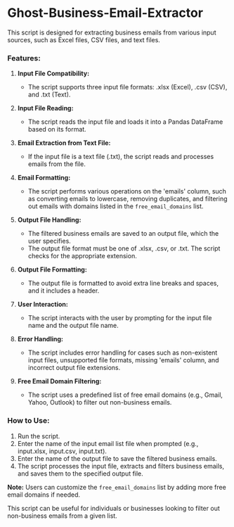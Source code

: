 # Ghost-Business-Email-Extractor
This script is designed for extracting business emails from various input sources, such as Excel files, CSV files, and text files.


### Features:

1. **Input File Compatibility:**
   - The script supports three input file formats: .xlsx (Excel), .csv (CSV), and .txt (Text).

2. **Input File Reading:**
   - The script reads the input file and loads it into a Pandas DataFrame based on its format.

3. **Email Extraction from Text File:**
   - If the input file is a text file (.txt), the script reads and processes emails from the file.

4. **Email Formatting:**
   - The script performs various operations on the 'emails' column, such as converting emails to lowercase, removing duplicates, and filtering out emails with domains listed in the `free_email_domains` list.

5. **Output File Handling:**
   - The filtered business emails are saved to an output file, which the user specifies.
   - The output file format must be one of .xlsx, .csv, or .txt. The script checks for the appropriate extension.

6. **Output File Formatting:**
   - The output file is formatted to avoid extra line breaks and spaces, and it includes a header.

7. **User Interaction:**
   - The script interacts with the user by prompting for the input file name and the output file name.

8. **Error Handling:**
   - The script includes error handling for cases such as non-existent input files, unsupported file formats, missing 'emails' column, and incorrect output file extensions.

9. **Free Email Domain Filtering:**
   - The script uses a predefined list of free email domains (e.g., Gmail, Yahoo, Outlook) to filter out non-business emails.

### How to Use:

1. Run the script.
2. Enter the name of the input email list file when prompted (e.g., input.xlsx, input.csv, input.txt).
3. Enter the name of the output file to save the filtered business emails.
4. The script processes the input file, extracts and filters business emails, and saves them to the specified output file.

**Note:** Users can customize the `free_email_domains` list by adding more free email domains if needed.

This script can be useful for individuals or businesses looking to filter out non-business emails from a given list.
